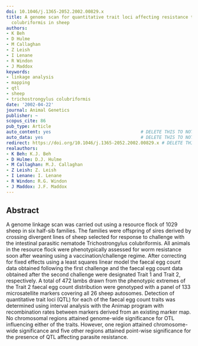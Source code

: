 ```yaml
---
doi: 10.1046/j.1365-2052.2002.00829.x
title: A genome scan for quantitative trait loci affecting resistance to Trichostrongylus
  colubriformis in sheep
authors:
- K Beh
- D Hulme
- M Callaghan
- Z Leish
- I Lenane
- R Windon
- J Maddox
keywords:
- linkage analysis
- mapping
- qtl
- sheep
- trichostrongylus colubriformis
date: '2002-04-22'
journal: Animal Genetics
publisher: ~
scopus_cite: 86
pub_type: Article
auto_content: yes                                  # DELETE THIS TO NOT AUTO GENERATE CONTENT
auto_data: yes                                     # DELETE THIS TO NOT AUTO GENERATE METADATA
redirect: https://doi.org/10.1046/j.1365-2052.2002.00829.x # DELETE THIS TO NOT REDIRECT
realauthors:
- K Beh: K.J. Beh
- D Hulme: D.J. Hulme
- M Callaghan: M.J. Callaghan
- Z Leish: Z. Leish
- I Lenane: I. Lenane
- R Windon: R.G. Windon
- J Maddox: J.F. Maddox
---
```



## Abstract
A genome linkage scan was carried out using a resource flock of 1029 sheep in six half-sib families. The families were offspring of sires derived by crossing divergent lines of sheep selected for response to challenge with the intestinal parasitic nematode Trichostrongylus colubriformis. All animals in the resource flock were phenotypically assessed for worm resistance soon after weaning using a vaccination/challenge regime. After correcting for fixed effects using a least squares linear model the faecal egg count data obtained following the first challenge and the faecal egg count data obtained after the second challenge were designated Trait 1 and Trait 2, respectively. A total of 472 lambs drawn from the phenotypic extremes of the Trait 2 faecal egg count distribution were genotyped with a panel of 133 microsatellite markers covering all 26 sheep autosomes. Detection of quantitative trait loci (QTL) for each of the faecal egg count traits was determined using interval analysis with the Animap program with recombination rates between markers derived from an existing marker map. No chromosomal regions attained genome-wide significance for OTL influencing either of the traits. However, one region attained chromosome-wide significance and five other regions attained point-wise significance for the presence of QTL affecting parasite resistance.
